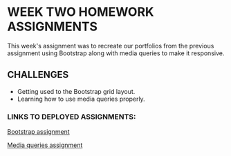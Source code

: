 # WEEK TWO HOMEWORK ASSIGNMENTS

<p>This week's assignment was to recreate our portfolios from the previous assignment using Bootstrap along with media queries to make it responsive.</p>

## CHALLENGES
* Getting used to the Bootstrap grid layout.
* Learning how to use media queries properly.

### LINKS TO DEPLOYED ASSIGNMENTS:
<a href="https://august-johnson.github.io/week2/Bootstrap-Portfolio/index.html">Bootstrap assignment</a>

<a href="https://august-johnson.github.io/week2/Responsive-Portfolio/index.html">Media queries assignment</a>
